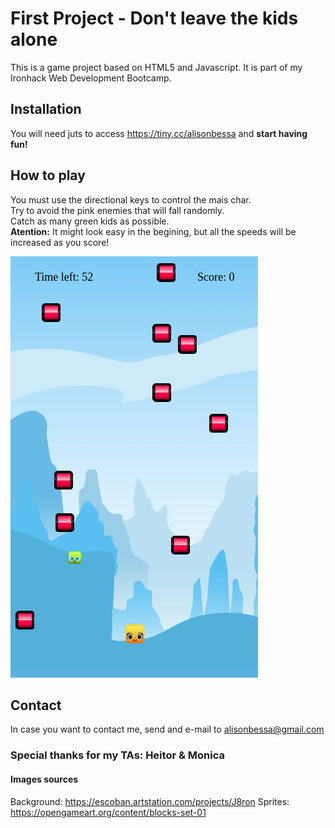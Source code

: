 # First Project - Don't leave the kids alone
This is a game project based on HTML5 and Javascript. It is part of my Ironhack Web Development Bootcamp.


## Installation
You will need juts to access https://tiny.cc/alisonbessa and **start having fun!**


## How to play
You must use the directional keys to control the mais char. <br>
Try to avoid the pink enemies that will fall randomly. <br>
Catch as many green kids as possible. <br>
**Atention:** It might look easy in the begining, but all the speeds will be increased as you score!

 ![Game screenshot](screenshot.png)
 
 
 ## Contact
 In case you want to contact me, send and e-mail to alisonbessa@gmail.com

### Special thanks for my TAs: Heitor & Monica


#### Images sources
Background: https://escoban.artstation.com/projects/J8ron
Sprites: https://opengameart.org/content/blocks-set-01
